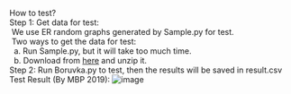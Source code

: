 How to test?  
Step 1: Get data for test:  
&nbsp;We use ER random graphs generated by Sample.py for test.  
&nbsp;Two ways to get the data for test:  
&nbsp;&nbsp;a. Run Sample.py, but it will take too much time.  
&nbsp;&nbsp;b. Download from [here](https://1drv.ms/u/s!Aq8XcGokRpkl_RaY8OO1qR49kesg?e=w1cdcj) and unzip it.  
Step 2: Run Boruvka.py to test, then the results will be saved in result.csv  
Test Result (By MBP 2019): 
![image](https://raw.githubusercontent.com/Excited-Frog/MST/master/result.jpg)

